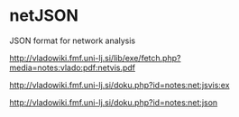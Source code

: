 # netJSON
JSON format for network analysis

http://vladowiki.fmf.uni-lj.si/lib/exe/fetch.php?media=notes:vlado:pdf:netvis.pdf

http://vladowiki.fmf.uni-lj.si/doku.php?id=notes:net:jsvis:ex

http://vladowiki.fmf.uni-lj.si/doku.php?id=notes:net:json
